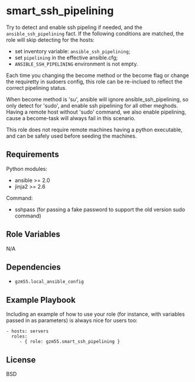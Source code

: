 smart_ssh_pipelining
====================

Try to detect and enable ssh pipeling if needed, and the `ansible_ssh_pipelining` fact.
If the following conditions are matched, the role will skip detecting for the hosts:
- set inventory variable: `ansible_ssh_pipelining`;
- set `pipelining` in the effective ansible.cfg;
- `ANSIBLE_SSH_PIPELINING` environment is not empty.

Each time you changing the become method or the become flag or change the requiretty in sudoers config,
this role can be re-inclued to reflect the correct pipelining status.

When become method is 'su', ansible will ignore ansible_ssh_pipelining, so only detect for 'sudo',
and enable ssh pipelining for all other meghods. Having a remote host without 'sudo' command,
we also enable pipelining, cause a become-task will always fail in this scenario.

This role does not require remote machines having a python executable,
and can be safely used before seeding the machines.

Requirements
------------

Python modules:
- ansible >= 2.0
- jinja2 >= 2.6

Command:
- sshpass (for passing a fake password to support the old version sudo command)

Role Variables
--------------

N/A

Dependencies
------------

- `gzm55.local_ansible_config`

Example Playbook
----------------

Including an example of how to use your role (for instance, with variables passed in as parameters) is always nice for users too:

    - hosts: servers
      roles:
         - { role: gzm55.smart_ssh_pipelining }

License
-------

BSD
